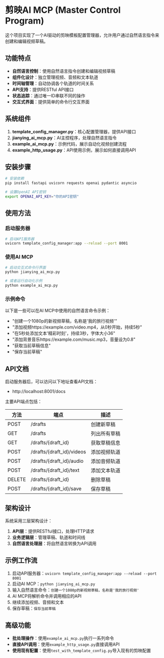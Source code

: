 # 剪映AI MCP (Master Control Program)

这个项目实现了一个AI驱动的剪映模板配置管理器，允许用户通过自然语言指令来创建和编辑视频草稿。

## 功能特点

- **自然语言控制**：使用自然语言指令创建和编辑视频草稿
- **组件化设计**：独立管理视频、音频和文本轨道
- **时间轴管理**：自动协调各个轨道的时间关系
- **API支持**：提供RESTful API接口
- **状态追踪**：通过唯一ID串联不同的操作
- **交互式界面**：提供简单的命令行交互界面

## 系统组件

1. **template_config_manager.py**：核心配置管理器，提供API接口
2. **jianying_ai_mcp.py**：AI主控程序，处理自然语言指令
3. **example_ai_mcp.py**：示例代码，展示自动化视频创建流程
4. **example_http_usage.py**：API使用示例，展示如何直接调用API

## 安装步骤

```bash
# 安装依赖
pip install fastapi uvicorn requests openai pydantic asyncio

# 设置OpenAI API密钥
export OPENAI_API_KEY="你的API密钥"
```

## 使用方法

### 启动服务器

```bash
# 启动API服务器
uvicorn template_config_manager:app --reload --port 8001
```

### 使用AI MCP

```bash
# 启动交互式命令行界面
python jianying_ai_mcp.py

# 或者运行自动化示例
python example_ai_mcp.py
```

### 示例命令

以下是一些可以在AI MCP中使用的自然语言命令示例：

- "创建一个1080p的新视频草稿，名称是'我的旅行视频'"
- "添加视频https://example.com/video.mp4，从0秒开始，持续5秒"
- "在5秒处添加文本'精彩时刻'，持续3秒，字体大小36"
- "添加背景音乐https://example.com/music.mp3，音量设为0.8"
- "获取当前草稿信息"
- "保存当前草稿"

## API文档

启动服务器后，可以访问以下地址查看API文档：
- http://localhost:8001/docs

主要API端点包括：

| 方法   | 端点                        | 描述           |
|--------|----------------------------|----------------|
| POST   | /drafts                    | 创建新草稿      |
| GET    | /drafts                    | 列出所有草稿    |
| GET    | /drafts/{draft_id}         | 获取草稿信息    |
| POST   | /drafts/{draft_id}/videos  | 添加视频轨道    |
| POST   | /drafts/{draft_id}/audio   | 添加音频轨道    |
| POST   | /drafts/{draft_id}/text    | 添加文本轨道    |
| DELETE | /drafts/{draft_id}         | 删除草稿        |
| POST   | /drafts/{draft_id}/save    | 保存草稿        |

## 架构设计

系统采用三层架构设计：

1. **API层**：提供RESTful接口，处理HTTP请求
2. **业务逻辑层**：管理草稿、轨道和时间线
3. **自然语言处理层**：将自然语言转换为API调用

## 示例工作流

1. 启动API服务器：`uvicorn template_config_manager:app --reload --port 8001`
2. 启动AI MCP：`python jianying_ai_mcp.py`
3. 输入自然语言命令：`创建一个1080p的新视频草稿，名称是'我的旅行视频'`
4. AI MCP将解析命令并调用相应的API
5. 继续添加视频、音频和文本
6. 保存草稿：`保存当前草稿`

## 高级功能

- **批处理操作**：使用`example_ai_mcp.py`执行一系列命令
- **直接API调用**：使用`example_http_usage.py`直接调用API
- **使用现有配置**：使用`test_with_template_config.py`导入现有的剪映配置 